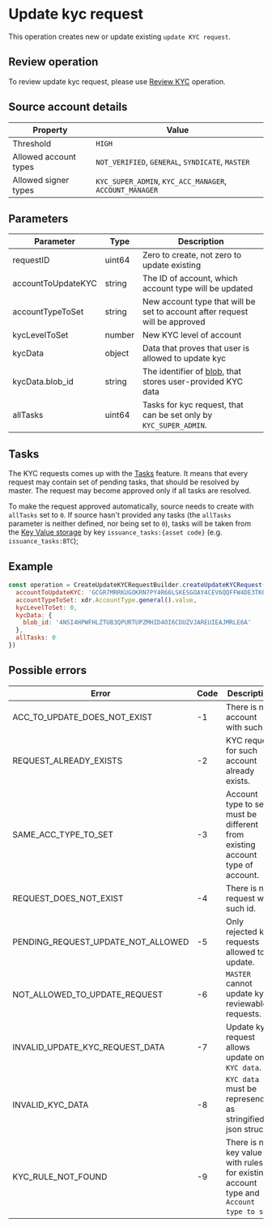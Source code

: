 # Update kyc request

This operation creates new or update existing `update KYC request`.

## Review operation

To review update kyc request, please use [Review KYC][3] operation.

## Source account details

| Property              | Value                                                   |
|-----------------------|---------------------------------------------------------|
| Threshold             | `HIGH`                                                  |
| Allowed account types | `NOT_VERIFIED`, `GENERAL`, `SYNDICATE`, `MASTER`        |
| Allowed signer types  | `KYC_SUPER_ADMIN`, `KYC_ACC_MANAGER`, `ACCOUNT_MANAGER` |

## Parameters

| Parameter            | Type   |       Description                                             |
|----------------------|--------|-----------------------------------------------------------------------------|
| requestID            | uint64 | Zero to create, not zero to update existing                                 |
| accountToUpdateKYC   | string | The ID of account, which account type will be updated                       |
| accountTypeToSet     | string | New account type that will be set to account after request will be approved |
| kycLevelToSet        | number | New KYC level of account
| kycData              | object | Data that proves that user is allowed to update kyc
| kycData.blob_id      | string | The identifier of [blob][1], that stores user-provided KYC data
| allTasks             | uint64 | Tasks for kyc request, that can be set only by `KYC_SUPER_ADMIN`.

## Tasks

The KYC requests comes up with the [Tasks][4] feature. It means that every 
request may contain set of pending tasks, that should be resolved by master.
The request may become approved only if all tasks are resolved. 

To make the request approved automatically, source needs to create with 
`allTasks` set to `0`. If source hasn't provided any tasks (the `allTasks` 
parameter is neither defined, nor being set to `0`), tasks will be taken
from the [Key Value storage][2] by key `issuance_tasks:{asset code}` 
(e.g. `issuance_tasks:BTC`);

## Example

```javascript
const operation = CreateUpdateKYCRequestBuilder.createUpdateKYCRequest({
  accountToUpdateKYC: 'GCGR7MRRKUGOKRN7PY4R66LSKESGOAY4CEV6QQFFW4DE3TKQZIXW4RXG',
  accountTypeToSet: xdr.AccountType.general().value,
  kycLevelToSet: 0,
  kycData: {
    blob_id: '4NSI4HPWFHLZTUB3QPURTUPZMHID4OI6CDUZVJAREUIEAJMRLE6A'
  },
  allTasks: 0
})
```

## Possible errors

| Error                              | Code | Description                                                                           |
|------------------------------------|------|---------------------------------------------------------------------------------------|
| ACC_TO_UPDATE_DOES_NOT_EXIST       |  -1  | There is no account with such id.                                                     |
| REQUEST_ALREADY_EXISTS             |  -2  | KYC request for such account already exists.                                          |
| SAME_ACC_TYPE_TO_SET               |  -3  | Account type to set must be different from existing account type of account.          |
| REQUEST_DOES_NOT_EXIST             |  -4  | There is no request with such id.                                                     |
| PENDING_REQUEST_UPDATE_NOT_ALLOWED |  -5  | Only rejected kyc requests allowed to update.                                         |
| NOT_ALLOWED_TO_UPDATE_REQUEST      |  -6  | `MASTER` cannot update kyc reviewable requests.                                       |
| INVALID_UPDATE_KYC_REQUEST_DATA    |  -7  | Update kyc request allows update only `KYC data`.                                     |
| INVALID_KYC_DATA                   |  -8  | `KYC data` must be represended as stringified json struct.                            |
| KYC_RULE_NOT_FOUND                 |  -9  | There is no key value with rules for existing account type and `Account type to set`. |

[1]: https://tokend.gitlab.io/docs/#blobs
[2]: https://tokend.gitlab.io/docs/#key-value-storage
[3]: /tech/operations/requests/review_kyc.md
[4]: review.md#tasks
